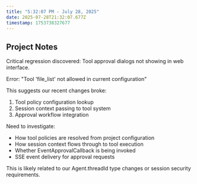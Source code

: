```yaml
---
title: "5:32:07 PM - July 28, 2025"
date: 2025-07-28T21:32:07.677Z
timestamp: 1753738327677
---
```


## Project Notes

Critical regression discovered: Tool approval dialogs not showing in web interface.

Error: "Tool 'file_list' not allowed in current configuration"

This suggests our recent changes broke:
1. Tool policy configuration lookup
2. Session context passing to tool system
3. Approval workflow integration

Need to investigate:
- How tool policies are resolved from project configuration
- How session context flows through to tool execution
- Whether EventApprovalCallback is being invoked
- SSE event delivery for approval requests

This is likely related to our Agent.threadId type changes or session security requirements.
